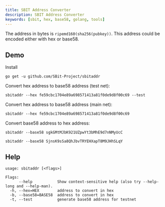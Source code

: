 ```yaml
---
title: SBIT Address Converter
description: SBIT Address Converter
keywords: [sbit, hex, base58, golang, tools]
---
```


The address in bytes is `ripemd160(sha256(pubkey))`. This address could be encoded either with hex or base58.

## Demo

Install

```
go get -u github.com/SBit-Project/sbitaddr
```

Convert hex address to base58 address (test net):

```
sbitaddr --hex fe59cbc1704e89a698571413a81f0de9d8f00c69 --test
```

Convert hex address to base58 address (main net):

```
sbitaddr --hex fe59cbc1704e89a698571413a81f0de9d8f00c69
```

Convert base58 address to hex address:

```
sbitaddr --base58 sgkGMtMJbK921UZpwYt3bMhE9d7nNMyUcC
```

```
sbitaddr --base58 SjnsK9sSa8QhJbvTRYEHXapT8M9JHhSLqY
```

## Help

```shell
usage: sbitaddr [<flags>]

Flags:
      --help           Show context-sensitive help (also try --help-long and --help-man).
  -h, --hex=HEX        address to convert in hex
  -b, --base58=BASE58  address to convert in hex
  -t, --test           generate base58 address for testnet
```